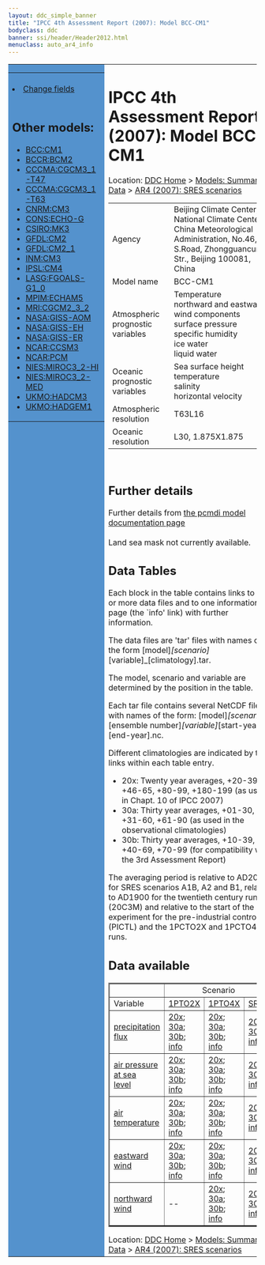 ```yaml
---
layout: ddc_simple_banner
title: "IPCC 4th Assessment Report (2007): Model BCC-CM1"
bodyclass: ddc
banner: ssi/header/Header2012.html
menuclass: auto_ar4_info
---
```



<table width="100%" border="0" cellspacing="0" cellpadding="0" style="border-collapse: collapse;">
<tr style="margin:0;padding:0;border:0;">
<td style="margin:0;padding:0;border:0;height:1pt;width:150pt;background:#5492CD;" valign="top" >

<div id="lh-col2" class="auto_ar4_info">
<table class="menumain" bgcolor="#5492CD" cellspacing="0" width="100%" border="0">
<tr><td>

<br/>
<li><a href="model-BCC-CM1-change.html">Change fields</a></li><br/>

<h2> Other models:</h2>
<ul>
<li><a href="model-BCC-CM1.html">BCC:CM1</a></li>
<li><a href="model-BCCR-BCM2.html">BCCR:BCM2</a></li>
<li><a href="model-CCCMA-CGCM3_1-T47.html">CCCMA:CGCM3_1-T47</a></li>
<li><a href="model-CCCMA-CGCM3_1-T63.html">CCCMA:CGCM3_1-T63</a></li>
<li><a href="model-CNRM-CM3.html">CNRM:CM3</a></li>
<li><a href="model-CONS-ECHO-G.html">CONS:ECHO-G</a></li>
<li><a href="model-CSIRO-MK3.html">CSIRO:MK3</a></li>
<li><a href="model-GFDL-CM2.html">GFDL:CM2</a></li>
<li><a href="model-GFDL-CM2_1.html">GFDL:CM2_1</a></li>
<li><a href="model-INM-CM3.html">INM:CM3</a></li>
<li><a href="model-IPSL-CM4.html">IPSL:CM4</a></li>
<li><a href="model-LASG-FGOALS-G1_0.html">LASG:FGOALS-G1_0</a></li>
<li><a href="model-MPIM-ECHAM5.html">MPIM:ECHAM5</a></li>
<li><a href="model-MRI-CGCM2_3_2.html">MRI:CGCM2_3_2</a></li>
<li><a href="model-NASA-GISS-AOM.html">NASA:GISS-AOM</a></li>
<li><a href="model-NASA-GISS-EH.html">NASA:GISS-EH</a></li>
<li><a href="model-NASA-GISS-ER.html">NASA:GISS-ER</a></li>
<li><a href="model-NCAR-CCSM3.html">NCAR:CCSM3</a></li>
<li><a href="model-NCAR-PCM.html">NCAR:PCM</a></li>
<li><a href="model-NIES-MIROC3_2-HI.html">NIES:MIROC3_2-HI</a></li>
<li><a href="model-NIES-MIROC3_2-MED.html">NIES:MIROC3_2-MED</a></li>
<li><a href="model-UKMO-HADCM3.html">UKMO:HADCM3</a></li>
<li><a href="model-UKMO-HADGEM1.html">UKMO:HADGEM1</a></li>
</ul>

</td></tr> 
<!--#include virtual="/ssi12/logos/badc.html" -->
</table>
</div>
</td>
<td><h1>IPCC 4th Assessment Report (2007): Model BCC-CM1</h1>

<!-- Breadcrumb1 -->
<div id="breadcrumb1" align="left">
Location: <a href="/index.html">DDC Home</a> > <a href="/sim/gcm_clim/">Models: Summary Data</a>
> <a href="/sim/gcm_clim/SRES_AR4/index.html">AR4 (2007): SRES scenarios</a>
</div>
<!-- End of Breadcrumb1 --><table class="meta-data-table">
<tr>
     <td class="meta-table-col1">Agency</td><td> Beijing Climate Center, National Climate Center, China Meteorological Administration, No.46, S.Road, Zhongguancun Str., Beijing 100081, China</td>
</tr>
<tr>
     <td class="meta-table-col1">Model name</td><td> BCC-CM1</td>
</tr>
<tr>
     <td class="meta-table-col1">Atmospheric prognostic variables</td><td> Temperature<br/>
 northward and eastward wind components<br/>
 surface pressure<br/>
 specific humidity<br/>
 ice water<br/>
 liquid water</td>
</tr>
<tr>
     <td class="meta-table-col1">Oceanic prognostic variables</td><td> Sea surface height<br/>
 temperature<br/>
 salinity<br/>
 horizontal velocity</td>
</tr>
<tr>
     <td class="meta-table-col1">Atmospheric resolution</td><td> T63L16</td>
</tr>
<tr>
     <td class="meta-table-col1">Oceanic resolution</td><td> L30, 1.875X1.875</td>
</tr>
</table>
<br/>
<h2>Further details</h2>
    Further details from <a href="http://www-pcmdi.llnl.gov/ipcc/model_documentation/ipcc_model_documentation.php">
          the pcmdi model documentation page</a>
<br/>
<br/>Land sea mask not currently available.<br/>
<h2> Data Tables</h2>

Each block in the table contains links to one or more data files and
to one information page (the `info' link) with further information.
<p/>

The data files are 'tar' files with names of the form
[model]_[scenario]_[variable]_[climatology].tar.
<p/>

The model, scenario and variable are determined by the position in
the table.
<p/>

Each tar file contains several NetCDF files with names of the form:
[model]_[scenario]_[ensemble number]_[variable]_[start-year]-[end-year].nc.
<p/>

Different climatologies are indicated by the links within each table entry.
<ul>
<li>20x: Twenty year averages, +20-39, +46-65, +80-99, +180-199 (as used in Chapt. 10 of IPCC 2007)</li>
<li>30a: Thirty year averages, +01-30, +31-60, +61-90 (as used in the observational climatologies)</li>
<li>30b: Thirty year averages, +10-39, +40-69, +70-99 (for compatibility with the 3rd Assessment Report)</li>
</ul>
The averaging period is relative to AD2000 for SRES scenarios A1B, A2 and B1,
relative to AD1900 for the twentieth century run (20C3M) and relative to the
start of the experiment for the pre-industrial control (PICTL) and the
1PCTO2X and 1PCTO4X runs.
<p/>

<h2>Data available</h2>

<table class="data-table"  border="2">
<tr><td></td>
<td colspan="3" align="center">Scenario</td>
</tr>
<tr><td>Variable</td>
      <td><a href="scenario-1PTO2X.html">1PTO2X</a></td>
      <td><a href="scenario-1PTO4X.html">1PTO4X</a></td>
      <td><a href="scenario-SRB1.html">SRB1</a></td>
</tr>
<tr><td class="data-table-col1"><a href="var-precipitation_flux.html">precipitation flux</a></td>
      <td class="data-table-item">
      <a href="/cgi-bin/downl/ar4_nc/pr/BCCM1_1PTO2X_pr_oc20x.tar">20x</a>;
      <a href="/cgi-bin/downl/ar4_nc/pr/BCCM1_1PTO2X_pr_oc30a.tar">30a</a>;
      <a href="/cgi-bin/downl/ar4_nc/pr/BCCM1_1PTO2X_pr_oc30b.tar">30b</a>;
      <a href="/ar4/info/BCC-CM1_1PTO2X_pr.html">info</a></td>
      <td class="data-table-item">
      <a href="/cgi-bin/downl/ar4_nc/pr/BCCM1_1PTO4X_pr_oc20x.tar">20x</a>;
      <a href="/cgi-bin/downl/ar4_nc/pr/BCCM1_1PTO4X_pr_oc30a.tar">30a</a>;
      <a href="/cgi-bin/downl/ar4_nc/pr/BCCM1_1PTO4X_pr_oc30b.tar">30b</a>;
      <a href="/ar4/info/BCC-CM1_1PTO4X_pr.html">info</a></td>
      <td class="data-table-item">
      <a href="/cgi-bin/downl/ar4_nc/pr/BCCM1_SRB1_pr_c20x.tar">20x</a>;
      <a href="/cgi-bin/downl/ar4_nc/pr/BCCM1_SRB1_pr_c30b.tar">30b</a>;
      <a href="/ar4/info/BCC-CM1_SRB1_pr.html">info</a></td>
</tr>
<tr><td class="data-table-col1"><a href="var-air_pressure_at_sea_level.html">air pressure at sea<br/> level</a></td>
      <td class="data-table-item">
      <a href="/cgi-bin/downl/ar4_nc/psl/BCCM1_1PTO2X_psl_oc20x.tar">20x</a>;
      <a href="/cgi-bin/downl/ar4_nc/psl/BCCM1_1PTO2X_psl_oc30a.tar">30a</a>;
      <a href="/cgi-bin/downl/ar4_nc/psl/BCCM1_1PTO2X_psl_oc30b.tar">30b</a>;
      <a href="/ar4/info/BCC-CM1_1PTO2X_psl.html">info</a></td>
      <td class="data-table-item">
      <a href="/cgi-bin/downl/ar4_nc/psl/BCCM1_1PTO4X_psl_oc20x.tar">20x</a>;
      <a href="/cgi-bin/downl/ar4_nc/psl/BCCM1_1PTO4X_psl_oc30a.tar">30a</a>;
      <a href="/cgi-bin/downl/ar4_nc/psl/BCCM1_1PTO4X_psl_oc30b.tar">30b</a>;
      <a href="/ar4/info/BCC-CM1_1PTO4X_psl.html">info</a></td>
      <td class="data-table-item">
      <a href="/cgi-bin/downl/ar4_nc/psl/BCCM1_SRB1_psl_c20x.tar">20x</a>;
      <a href="/cgi-bin/downl/ar4_nc/psl/BCCM1_SRB1_psl_c30b.tar">30b</a>;
      <a href="/ar4/info/BCC-CM1_SRB1_psl.html">info</a></td>
</tr>
<tr><td class="data-table-col1"><a href="var-air_temperature.html">air temperature</a></td>
      <td class="data-table-item">
      <a href="/cgi-bin/downl/ar4_nc/tas/BCCM1_1PTO2X_tas_oc20x.tar">20x</a>;
      <a href="/cgi-bin/downl/ar4_nc/tas/BCCM1_1PTO2X_tas_oc30a.tar">30a</a>;
      <a href="/cgi-bin/downl/ar4_nc/tas/BCCM1_1PTO2X_tas_oc30b.tar">30b</a>;
      <a href="/ar4/info/BCC-CM1_1PTO2X_tas.html">info</a></td>
      <td class="data-table-item">
      <a href="/cgi-bin/downl/ar4_nc/tas/BCCM1_1PTO4X_tas_oc20x.tar">20x</a>;
      <a href="/cgi-bin/downl/ar4_nc/tas/BCCM1_1PTO4X_tas_oc30a.tar">30a</a>;
      <a href="/cgi-bin/downl/ar4_nc/tas/BCCM1_1PTO4X_tas_oc30b.tar">30b</a>;
      <a href="/ar4/info/BCC-CM1_1PTO4X_tas.html">info</a></td>
      <td class="data-table-item">
      <a href="/cgi-bin/downl/ar4_nc/tas/BCCM1_SRB1_tas_c20x.tar">20x</a>;
      <a href="/cgi-bin/downl/ar4_nc/tas/BCCM1_SRB1_tas_c30b.tar">30b</a>;
      <a href="/ar4/info/BCC-CM1_SRB1_tas.html">info</a></td>
</tr>
<tr><td class="data-table-col1"><a href="var-eastward_wind.html">eastward wind</a></td>
      <td class="data-table-item">
      <a href="/cgi-bin/downl/ar4_nc/uas/BCCM1_1PTO2X_uas_oc20x.tar">20x</a>;
      <a href="/cgi-bin/downl/ar4_nc/uas/BCCM1_1PTO2X_uas_oc30a.tar">30a</a>;
      <a href="/cgi-bin/downl/ar4_nc/uas/BCCM1_1PTO2X_uas_oc30b.tar">30b</a>;
      <a href="/ar4/info/BCC-CM1_1PTO2X_uas.html">info</a></td>
      <td class="data-table-item">
      <a href="/cgi-bin/downl/ar4_nc/uas/BCCM1_1PTO4X_uas_oc20x.tar">20x</a>;
      <a href="/cgi-bin/downl/ar4_nc/uas/BCCM1_1PTO4X_uas_oc30a.tar">30a</a>;
      <a href="/cgi-bin/downl/ar4_nc/uas/BCCM1_1PTO4X_uas_oc30b.tar">30b</a>;
      <a href="/ar4/info/BCC-CM1_1PTO4X_uas.html">info</a></td>
      <td class="data-table-item">
      <a href="/cgi-bin/downl/ar4_nc/uas/BCCM1_SRB1_uas_c20x.tar">20x</a>;
      <a href="/cgi-bin/downl/ar4_nc/uas/BCCM1_SRB1_uas_c30b.tar">30b</a>;
      <a href="/ar4/info/BCC-CM1_SRB1_uas.html">info</a></td>
</tr>
<tr><td class="data-table-col1"><a href="var-northward_wind.html">northward wind</a></td>
      <td class="data-table-empty">--</td>
      <td class="data-table-item">
      <a href="/cgi-bin/downl/ar4_nc/vas/BCCM1_1PTO4X_vas_oc20x.tar">20x</a>;
      <a href="/cgi-bin/downl/ar4_nc/vas/BCCM1_1PTO4X_vas_oc30a.tar">30a</a>;
      <a href="/cgi-bin/downl/ar4_nc/vas/BCCM1_1PTO4X_vas_oc30b.tar">30b</a>;
      <a href="/ar4/info/BCC-CM1_1PTO4X_vas.html">info</a></td>
      <td class="data-table-item">
      <a href="/cgi-bin/downl/ar4_nc/vas/BCCM1_SRB1_vas_c20x.tar">20x</a>;
      <a href="/cgi-bin/downl/ar4_nc/vas/BCCM1_SRB1_vas_c30b.tar">30b</a>;
      <a href="/ar4/info/BCC-CM1_SRB1_vas.html">info</a></td>
</tr>
</table>
</div>
<!-- Breadcrumb2 -->
<div id="breadcrumb2" align="left">
Location: <a href="/index.html">DDC Home</a> > <a href="/sim/gcm_clim/">Models: Summary Data</a>
> <a href="/sim/gcm_clim/SRES_AR4/index.html">AR4 (2007): SRES scenarios</a>
</div>
<!-- End of Breadcrumb2 --></td></tr></table>
